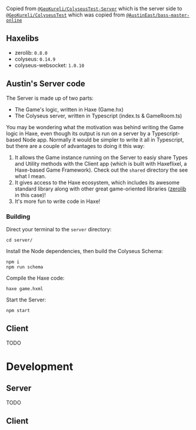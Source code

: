 Copied from [`@GeoKureli/ColyseusTest-Server`](https://github.com/GeoKureli/ColyseusTest-Server)
which is the server side to [`@GeoKureli/ColyseusTest`](https://github.com/GeoKureli/ColyseusTest)
which was copied from [`@AustinEast/bass-master-online`](https://github.com/AustinEast/bass-master-online)

## Haxelibs

* zerolib: `0.8.0`
* colyseus: `0.14.9`
* colyseus-websocket: `1.0.10`

## Austin's Server code

The Server is made up of two parts:

* The Game's logic, written in Haxe (Game.hx)
* The Colyseus server, written in Typescript (index.ts & GameRoom.ts)

You may be wondering what the motivation was behind writing the Game logic in Haxe, even though its output is run on a server by a Typescript-based Node app. Normally it would be simpler to write it all in Typescript, but there are a couple of advantages to doing it this way:

1) It allows the Game instance running on the Server to easiy share Types and Utility methods with the Client app (which is built with Haxeflixel, a Haxe-based Game Framework). Check out the `shared` directory the see what I mean.
2) It gives access to the Haxe ecosystem, which includes its awesome standard library along with other great game-oriented libraries ([zerolib](https://github.com/01010111/zerolib) in this case)!
3) It's more fun to write code in Haxe!


### Building

Direct your terminal to the `server` directory:
```
cd server/
```
Install the Node dependencies, then build the Colyseus Schema:
```
npm i
npm run schema
```
Compile the Haxe code:
```
haxe game.hxml
```
Start the Server:
```
npm start
```

## Client

TODO

# Development

## Server
TODO

## Client
